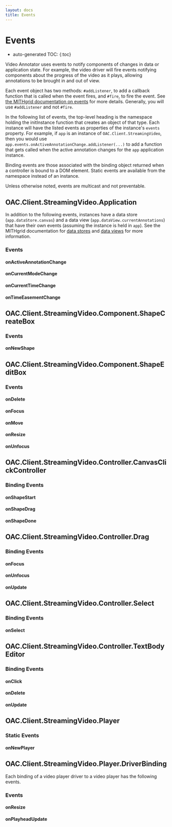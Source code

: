 ```yaml
---
layout: docs
title: Events
---
```

# Events

* auto-generated TOC:
{:toc}

Video Annotator uses events to notify components of changes in data or application state. For example, the video driver will fire
events notifying components about the progress of the video as it plays, allowing annotations to be brought in and out of view.

Each event object has two methods: `#addListener`, to add a callback function that is called when the event fires, 
and `#fire`, to fire the event. See [the MITHgrid documentation on events](/mithgrid/docs/events/) for more details. Generally,
you will use `#addListener` and not `#fire`.

In the following list of events, the top-level heading is the namespace holding the initInstance function that creates an object
of that type. Each instance will have the listed events as properties of the instance's `events` property. For example, if
`app` is an instance of `OAC.Client.StreamingVideo`, then you would use `app.events.onActiveAnnotationChange.addListener(...)`
to add a function that gets called when the active annotation changes for the `app` application instance.

Binding events are those associated with the binding object returned when a controller is bound to a DOM element. 
Static events are available from the namespace instead of an instance.

Unless otherwise noted, events are multicast and not preventable.

## OAC.Client.StreamingVideo.Application

In addition to the following events, instances have a data store (`app.dataStore.canvas`) and a data view
(`app.dataView.currentAnnotations`) that have their own events (assuming the instance is held in `app`). 
See the MITHgrid documentation for
[data stores](/mithgrid/docs/data-stores/) and [data views](/mithgrid/docs/data-views/) for more information.

### Events

#### onActiveAnnotationChange

#### onCurrentModeChange

#### onCurrentTimeChange

#### onTimeEasementChange

## OAC.Client.StreamingVideo.Component.ShapeCreateBox

### Events

#### onNewShape

## OAC.Client.StreamingVideo.Component.ShapeEditBox

### Events

#### onDelete

#### onFocus

#### onMove

#### onResize

#### onUnfocus

## OAC.Client.StreamingVideo.Controller.CanvasClickController

### Binding Events

#### onShapeStart

#### onShapeDrag

#### onShapeDone

## OAC.Client.StreamingVideo.Controller.Drag

### Binding Events

#### onFocus

#### onUnfocus

#### onUpdate

## OAC.Client.StreamingVideo.Controller.Select

### Binding Events

#### onSelect

## OAC.Client.StreamingVideo.Controller.TextBodyEditor

### Binding Events

#### onClick

#### onDelete

#### onUpdate



## OAC.Client.StreamingVideo.Player

### Static Events

#### onNewPlayer

## OAC.Client.StreamingVideo.Player.DriverBinding

Each binding of a video player driver to a video player has the following events.

### Events

#### onResize

#### onPlayheadUpdate
